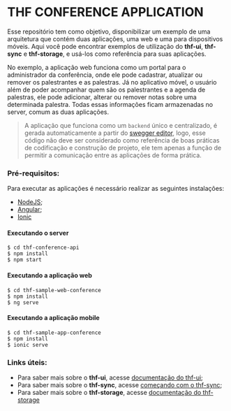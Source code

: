 # THF CONFERENCE APPLICATION

Esse repositório tem como objetivo, disponibilizar um exemplo de uma arquitetura que contém duas aplicações, uma web e uma para dispositivos móveis. Aqui você pode encontrar exemplos de utilização do **thf-ui**, **thf-sync** e **thf-storage**, e usá-los como referência para suas aplicações.

No exemplo, a aplicação web funciona como um portal para o administrador da conferência, onde ele pode cadastrar, atualizar ou remover os palestrantes e as palestras. Já no aplicativo móvel, o usuário além de poder acompanhar quem são os palestrantes e a agenda de palestras, ele pode adicionar, alterar ou remover notas sobre uma determinada palestra. Todas essas informações ficam armazenadas no server, comum as duas aplicações.

> A aplicação que funciona como um `backend` único e centralizado, é gerada automaticamente a partir do [swegger editor](https://editor.swagger.io/), logo, esse código não deve ser considerado como referência de boas práticas de codificação e construção de projeto, ele tem apenas a função de permitir a comunicação entre as aplicações de forma prática.

### Pré-requisitos:

Para executar as aplicações é necessário realizar as seguintes instalações:
 - [NodeJS](https://nodejs.org/en/);
 - [Angular](https://angular.io/guide/quickstart);
 - [Ionic](https://ionicframework.com/getting-started)

#### Executando o server

```console
$ cd thf-conference-api
$ npm install
$ npm start
```

#### Executando a aplicação web

```console
$ cd thf-sample-web-conference
$ npm install
$ ng serve
```

#### Executando a aplicação mobile

```console
$ cd thf-sample-app-conference
$ npm install
$ ionic serve
```

### Links úteis:

- Para saber mais sobre o **thf-ui**, acesse [documentação do thf-ui](https://thf.totvs.com.br/home);
- Para saber mais sobre o **thf-sync**, acesse [começando com o thf-sync](https://thf.totvs.com.br/guides/sync-get-started);
- Para saber mais sobre o **thf-storage**, acesse [documentação do thf-storage](https://thf.totvs.com.br/documentation/thf-storage)
